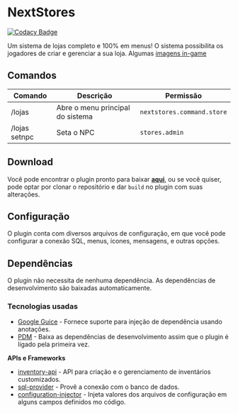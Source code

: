 # NextStores

[![Codacy Badge](https://api.codacy.com/project/badge/Grade/93f33d10a033448c88c93e07f0bb7a32)](https://app.codacy.com/gh/NextPlugins/NextStores?utm_source=github.com&utm_medium=referral&utm_content=NextPlugins/NextStores&utm_campaign=Badge_Grade_Settings)

Um sistema de lojas completo e 100% em menus! O sistema possibilita os jogadores de criar e gerenciar a sua loja. Algumas [imagens in-game](https://imgur.com/a/DWBdfjb)

## Comandos
|Comando               |Descrição           |Permissão             |
|----------------------|--------------------|----------------------|
|/lojas                |Abre o menu principal do sistema|`nextstores.command.store`|
|/lojas setnpc         |Seta o NPC          |`stores.admin`|

## Download

Você pode encontrar o plugin pronto para baixar [**aqui**](https://github.com/NextPlugins/NextStores/releases), ou se você quiser, pode optar por clonar o repositório e dar
`build` no plugin com suas alterações.

## Configuração
O plugin conta com diversos arquivos de configuração, em que você pode configurar a conexão SQL, menus, ícones, mensagens, e outras opções.

## Dependências
O plugin não necessita de nenhuma dependência. As dependências de desenvolvimento são baixadas automaticamente.

### Tecnologias usadas
-   [Google Guice](https://github.com/google/guice) - Fornece suporte para injeção de dependência usando anotações.
-   [PDM](https://github.com/knightzmc/pdm) - Baixa as dependências de desenvolvimento assim que o plugin é ligado pela primeira vez.

**APIs e Frameworks**

-   [inventory-api](https://github.com/HenryFabio/inventory-api) - API para criação e o gerenciamento de inventários customizados.
-   [sql-provider](https://github.com/henryfabio/sql-provider) - Provê a conexão com o banco de dados.
-   [configuration-injector](https://github.com/HenryFabio/configuration-injector) - Injeta valores dos arquivos de configuração em alguns campos definidos mo código.
